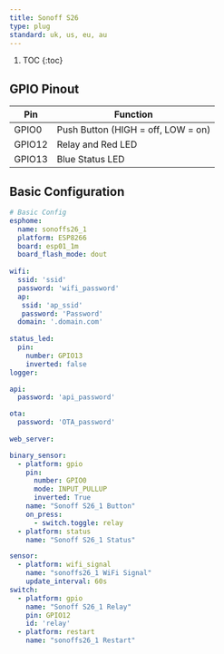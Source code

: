 ```yaml
---
title: Sonoff S26
type: plug
standard: uk, us, eu, au
---
```


1. TOC
{:toc}

## GPIO Pinout

| Pin     | Function                           |
|---------|------------------------------------|
| GPIO0   | Push Button (HIGH = off, LOW = on) |
| GPIO12  | Relay and Red LED                  |
| GPIO13  | Blue Status LED                    |


## Basic Configuration
```yaml
# Basic Config
esphome:
  name: sonoffs26_1
  platform: ESP8266
  board: esp01_1m
  board_flash_mode: dout
  
wifi:
  ssid: 'ssid'
  password: 'wifi_password'
  ap:
   ssid: 'ap_ssid'
   password: 'Password'
  domain: '.domain.com'
  
status_led:
  pin:
    number: GPIO13
    inverted: false  
logger:

api:
  password: 'api_password'

ota:
  password: 'OTA_password'
  
web_server:

binary_sensor:
  - platform: gpio
    pin:
      number: GPIO0
      mode: INPUT_PULLUP
      inverted: True
    name: "Sonoff S26_1 Button"
    on_press:
      - switch.toggle: relay
  - platform: status
    name: "Sonoff S26_1 Status"

sensor:
  - platform: wifi_signal
    name: "sonoffs26_1 WiFi Signal"
    update_interval: 60s
switch:
  - platform: gpio
    name: "Sonoff S26_1 Relay"
    pin: GPIO12
    id: 'relay'
  - platform: restart
    name: "sonoffs26_1 Restart"
```
